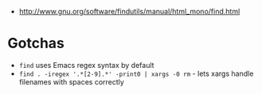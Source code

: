 - http://www.gnu.org/software/findutils/manual/html_mono/find.html

# Gotchas

- `find` uses Emacs regex syntax by default
- `find . -iregex '.*[2-9].*' -print0 | xargs -0 rm` - lets xargs handle filenames with spaces correctly

  
